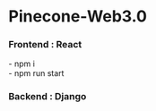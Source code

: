 # Pinecone-Web3.0

<h3>Frontend : React</h3>
- npm i
<br />
- npm run start 
<h3>Backend : Django</h3>

